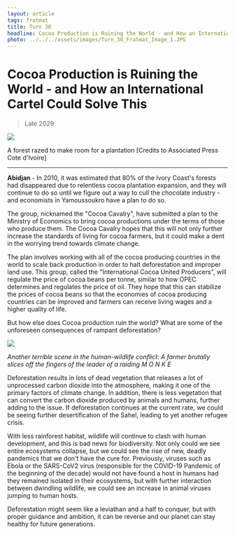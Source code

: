 ```yaml
---
layout: article
tags: fratmat
title: Turn 30
headline: Cocoa Production is Ruining the World - and How an International Cartel Could Solve This
photo: ../../../assets/images/Turn_30_Fratmat_Image_1.JPG
---
```


# Cocoa Production is Ruining the World - and How an International Cartel Could Solve This

<blockquote class="blockquote">
  <p id="date-published">Late 2029</p>
</blockquote>

<div class="main-image-container">
    <img src = "../../../assets/images/Turn_30_Fratmat_Image_1.JPG" id="container-image">
    <p id="image-caption">A forest razed to make room for a plantation [Credits to Associated Press Cote d'Ivoire]</p>
</div>

---

**Abidjan** - In 2010, it was estimated that 80% of the Ivory Coast's forests had disappeared due to relentless cocoa plantation expansion, and they will continue to do so until we figure out a way to cull the chocolate industry - and economists in Yamoussoukro have a plan to do so.

The group, nicknamed the "Cocoa Cavalry", have submitted a plan to the Ministry of Economics to bring cocoa productions under the terms of those who produce them. The Cocoa Cavalry hopes that this will not only further increase the standards of living for cocoa farmers, but it could make a dent in the worrying trend towards climate change.

The plan involves working with all of the cocoa producing countries in the world to scale back production in order to halt deforestation and improper land use. This group, called the "International Cocoa United Producers", will regulate the price of cocoa beans per tonne, similar to how OPEC determines and regulates the price of oil. They hope that this can stabilize the prices of cocoa beans so that the economies of cocoa producing countries can be improved and farmers can receive living wages and a higher quality of life.

But how else does Cocoa production ruin the world? What are some of the unforeseen consequences of rampant deforestation?

<div class="body-image-container">
    <img class = "body-image" src = "../../../assets/images/Turn_30_Fratmat_Image_2.JPG">
    <p><i>Another terrible scene in the human-wildlife conflict: A farmer brutally slices off the fingers of the leader of a raiding M O N K E </i></p>
</div>

Deforestation results in lots of dead vegetation that releases a lot of unprocessed carbon dioxide into the atmosphere, making it one of the primary factors of climate change. In addition, there is less vegetation that can convert the carbon dioxide produced by animals and humans, further adding to the issue. If deforestation continues at the current rate, we could be seeing further desertification of the Sahel, leading to yet another refugee crisis.

With less rainforest habitat, wildlife will continue to clash with human development, and this is bad news for biodiversity. Not only could we see entire ecosystems collapse, but we could see the rise of new, deadly pandemics that we don't have the cure for. Previously, viruses such as Ebola or the SARS-CoV2 virus (responsible for the COVID-19 Pandemic of the beginning of the decade) would not have found a host in humans had they remained isolated in their ecosystems, but with further interaction between dwindling wildlife, we could see an increase in animal viruses jumping to human hosts.

Deforestation might seem like a leviathan and a half to conquer, but with proper guidance and ambition, it can be reverse and our planet can stay healthy for future generations.